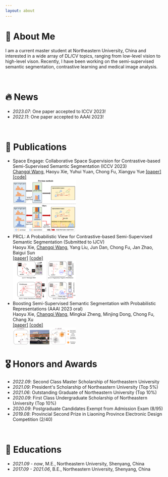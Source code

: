 ```yaml
---
layout: about 
---
```


# 🙋 About Me
I am a current master student at Northeastern University, China and interested in a wide array of DL/CV topics, ranging from low-level vision to high-level vison. Recently, I have been working on the semi-supervised semantic segmentation, contrastive learning and medical image analysis.

<br/>

# 🔥 News
* *2023.07*: One paper accepted to ICCV 2023!
* *2022.11*: One paper accepted to AAAI 2023!

<br/>

# 📝 Publications
* Space Engage: Collaborative Space Supervision for Contrastive-based Semi-Supervised Semantic Segmentation (ICCV 2023)<br/>
<u>Changqi Wang</u>, Haoyu Xie, Yuhui Yuan, Chong Fu, Xiangyu Yue
[\[paper\]](https://ojs.aaai.org/index.php/AAAI/article/view/25396) [\[code\]](https://github.com/Haoyu-Xie/PRCL)<br/>
  <img src='assets/img/CSS.png' width="200px" style="margin:5000px float:left;">
* PRCL: A Probabilistic View for Contrastive-based Semi-Supervised Semantic Segmentation (Submitted to IJCV)<br/>
Haoyu Xie, <u>Changqi Wang</u>, Yang Liu, Jun Dan, Chong Fu, Jan Zhao, Baigui Sun <br/>
[\[paper\]](https://ojs.aaai.org/index.php/AAAI/article/view/25396) [\[code\]](https://github.com/Haoyu-Xie/PRCL)<br/>
  <img src='assets/img/PTT.png' alt="sym" width="200px" style="margin:0 auto;">
* Boosting Semi-Supervised Semantic Segmentation with Probabilistic Representations (AAAI 2023 oral)<br/>
Haoyu Xie, <u>Changqi Wang</u>, Mingkai Zheng, Minjing Dong, Chong Fu, Chang Xu <br/>
[\[paper\]](https://ojs.aaai.org/index.php/AAAI/article/view/25396) [\[code\]](https://github.com/Haoyu-Xie/PRCL)<br/>
  <img src='assets/img/PRCL.png' alt="sym" width="200px" style="margin:0 auto;">


# 🎖 Honors and Awards
* *2022.09*: Second Class Master Scholarship of Northeastern University
* *2021.09*: President's Scholarship of Northeastern University (Top 5%)
* *2021.06*: Outstanding Graduate of Northeastern University (Top 10%)
* *2020.09*: First Class Undergraduate Scholarship of Northeastern University (Top 10%)
* *2020.09*: Postgraduate Candidates Exempt from Admission Exam (8/95)
* *2019.08*: Provincial Second Prize in Liaoning Province Electronic Design Competition (2/40)

<br/>

# 📖 Educations
- *2021.09 - now*, M.E., Northeastern University, Shenyang, China
- *2017.09 - 2021.06*, B.E., Northeastern University, Shenyang, China
